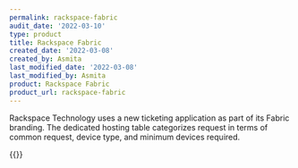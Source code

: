 ```yaml
---
permalink: rackspace-fabric
audit_date: '2022-03-10'
type: product
title: Rackspace Fabric
created_date: '2022-03-08'
created_by: Asmita
last_modified_date: '2022-03-08'
last_modified_by: Asmita
product: Rackspace Fabric
product_url: rackspace-fabric
---
```

Rackspace Technology uses a new ticketing application as part of its Fabric branding. The dedicated hosting table categorizes request in terms of common request, device type, and minimum devices required.

{{<list product_url="rackspace-fabric">}}
